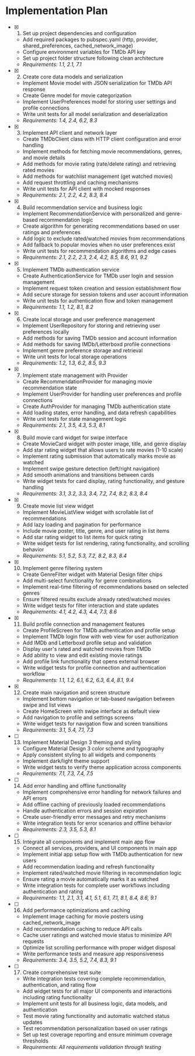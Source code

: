 # Implementation Plan

- [x] 1. Set up project dependencies and configuration
  - Add required packages to pubspec.yaml (http, provider, shared_preferences, cached_network_image)
  - Configure environment variables for TMDb API key
  - Set up project folder structure following clean architecture
  - _Requirements: 1.1, 2.1, 7.1_

- [x] 2. Create core data models and serialization
  - Implement Movie model with JSON serialization for TMDb API response
  - Create Genre model for movie categorization
  - Implement UserPreferences model for storing user settings and profile connections
  - Write unit tests for all model serialization and deserialization
  - _Requirements: 1.4, 2.4, 6.2, 8.3_

- [x] 3. Implement API client and network layer
  - Create TMDbClient class with HTTP client configuration and error handling
  - Implement methods for fetching movie recommendations, genres, and movie details
  - Add methods for movie rating (rate/delete rating) and retrieving rated movies
  - Add methods for watchlist management (get watched movies)
  - Add request throttling and caching mechanisms
  - Write unit tests for API client with mocked responses
  - _Requirements: 2.1, 2.2, 4.2, 8.3, 8.4_

- [x] 4. Build recommendation service and business logic
  - Implement RecommendationService with personalized and genre-based recommendation logic
  - Create algorithm for generating recommendations based on user ratings and preferences
  - Add logic to exclude rated/watched movies from recommendations
  - Add fallback to popular movies when no user preferences exist
  - Write unit tests for recommendation algorithms and edge cases
  - _Requirements: 2.1, 2.2, 2.3, 2.4, 4.2, 8.5, 8.6, 9.1, 9.2_

- [x] 5. Implement TMDb authentication service
  - Create AuthenticationService for TMDb user login and session management
  - Implement request token creation and session establishment flow
  - Add secure storage for session tokens and user account information
  - Write unit tests for authentication flow and token management
  - _Requirements: 1.1, 1.2, 8.1, 8.2_

- [x] 6. Create local storage and user preference management
  - Implement UserRepository for storing and retrieving user preferences locally
  - Add methods for saving TMDb session and account information
  - Add methods for saving IMDb/Letterboxd profile connections
  - Implement genre preference storage and retrieval
  - Write unit tests for local storage operations
  - _Requirements: 1.2, 1.3, 6.2, 8.5, 9.3_

- [x] 7. Implement state management with Provider
  - Create RecommendationProvider for managing movie recommendation state
  - Implement UserProvider for handling user preferences and profile connections
  - Create AuthProvider for managing TMDb authentication state
  - Add loading states, error handling, and data refresh capabilities
  - Write unit tests for state management logic
  - _Requirements: 2.1, 3.5, 4.3, 5.3, 8.1_

- [x] 8. Build movie card widget for swipe interface
  - Create MovieCard widget with poster image, title, and genre display
  - Add star rating widget that allows users to rate movies (1-10 scale)
  - Implement rating submission that automatically marks movie as watched
  - Implement swipe gesture detection (left/right navigation)
  - Add smooth animations and transitions between cards
  - Write widget tests for card display, rating functionality, and gesture handling
  - _Requirements: 3.1, 3.2, 3.3, 3.4, 7.2, 7.4, 8.2, 8.3, 8.4_

- [x] 9. Create movie list view widget
  - Implement MovieListView widget with scrollable list of recommendations
  - Add lazy loading and pagination for performance
  - Include movie poster, title, genre, and user rating in list items
  - Add star rating widget to list items for quick rating
  - Write widget tests for list rendering, rating functionality, and scrolling behavior
  - _Requirements: 5.1, 5.2, 5.3, 7.2, 8.2, 8.3, 8.4_

- [x] 10. Implement genre filtering system
  - Create GenreFilter widget with Material Design filter chips
  - Add multi-select functionality for genre combinations
  - Implement real-time filtering of recommendations based on selected genres
  - Ensure filtered results exclude already rated/watched movies
  - Write widget tests for filter interaction and state updates
  - _Requirements: 4.1, 4.2, 4.3, 4.4, 7.3, 8.6_

- [x] 11. Build profile connection and management features
  - Create ProfileScreen for TMDb authentication and profile setup
  - Implement TMDb login flow with web view for user authorization
  - Add IMDb and Letterboxd profile setup and validation
  - Display user's rated and watched movies from TMDb
  - Add ability to view and edit existing movie ratings
  - Add profile link functionality that opens external browser
  - Write widget tests for profile connection and authentication workflow
  - _Requirements: 1.1, 1.2, 6.1, 6.2, 6.3, 6.4, 8.1, 9.4_

- [x] 12. Create main navigation and screen structure
  - Implement bottom navigation or tab-based navigation between swipe and list views
  - Create HomeScreen with swipe interface as default view
  - Add navigation to profile and settings screens
  - Write widget tests for navigation flow and screen transitions
  - _Requirements: 3.1, 5.4, 7.1, 7.3_

- [ ] 13. Implement Material Design 3 theming and styling
  - Configure Material Design 3 color scheme and typography
  - Apply consistent styling to all widgets and components
  - Implement dark/light theme support
  - Write widget tests to verify theme application across components
  - _Requirements: 7.1, 7.3, 7.4, 7.5_

- [ ] 14. Add error handling and offline functionality
  - Implement comprehensive error handling for network failures and API errors
  - Add offline caching of previously loaded recommendations
  - Handle authentication errors and session expiration
  - Create user-friendly error messages and retry mechanisms
  - Write integration tests for error scenarios and offline behavior
  - _Requirements: 2.3, 3.5, 5.3, 8.1_

- [ ] 15. Integrate all components and implement main app flow
  - Connect all services, providers, and UI components in main app
  - Implement initial app setup flow with TMDb authentication for new users
  - Add recommendation loading and refresh functionality
  - Implement rated/watched movie filtering in recommendation logic
  - Ensure rating a movie automatically marks it as watched
  - Write integration tests for complete user workflows including authentication and rating
  - _Requirements: 1.1, 2.1, 3.1, 4.1, 5.1, 6.1, 7.1, 8.1, 8.4, 8.6, 9.1_

- [ ] 16. Add performance optimizations and caching
  - Implement image caching for movie posters using cached_network_image
  - Add recommendation caching to reduce API calls
  - Cache user ratings and watched movie status to minimize API requests
  - Optimize list scrolling performance with proper widget disposal
  - Write performance tests and measure app responsiveness
  - _Requirements: 3.4, 3.5, 5.2, 7.4, 8.3, 9.1_

- [ ] 17. Create comprehensive test suite
  - Write integration tests covering complete recommendation, authentication, and rating flow
  - Add widget tests for all major UI components and interactions including rating functionality
  - Implement unit tests for all business logic, data models, and authentication
  - Test movie rating functionality and automatic watched status updates
  - Test recommendation personalization based on user ratings
  - Set up test coverage reporting and ensure minimum coverage thresholds
  - _Requirements: All requirements validation through testing_